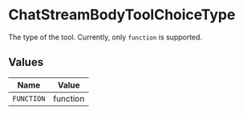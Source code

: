 # ChatStreamBodyToolChoiceType

The type of the tool. Currently, only `function` is supported.


## Values

| Name       | Value      |
| ---------- | ---------- |
| `FUNCTION` | function   |
